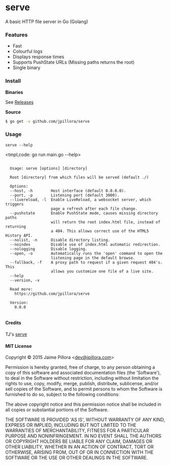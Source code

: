 
# serve

A basic HTTP file server in Go (Golang)

### Features

* Fast
* Colourful logs
* Displays response times
* Supports PushState URLs (Missing paths returns the root)
* Single binary

### Install

**Binaries**

See [Releases](https://github.com/jpillora/serve/releases/latest)

**Source**

``` sh
$ go get -v github.com/jpillora/serve
```
### Usage

`serve --help`

<tmpl,code: go run main.go --help>
``` plain 

  Usage: serve [options] [directory]
  
  Root [directory] from which files will be served (default ./)
  
  Options:
  --host, -h        Host interface (default 0.0.0.0).
  --port, -p        Listening port (default 3000).
  --livereload, -l  Enable LiveReload, a websocket server, which triggers 
                    page a refresh after each file change.
  --pushstate       Enable PushState mode, causes missing directory paths 
                    will return the root index.html file, instead of returning 
                    a 404. This allows correct use of the HTML5 History API.
  --nolist, -n      Disable directory listing.
  --noindex         Disable use of index.html automatic redirection.
  --nologging       Disable logging.
  --open, -o        Automatically runs the 'open' command to open the 
                    listening page in the default browse.
  --fallback, -f    A proxy path to request if a given request 404's. This 
                    allows you customize one file of a live site.
  --help          
  --version, -v   
  
  Read more:
    https://github.com/jpillora/serve
  
  Version:
    0.0.0
  
```
</tmpl>

#### Credits

TJ's [serve](https://npmjs.com/package/serve)

#### MIT License

Copyright © 2015 Jaime Pillora &lt;dev@jpillora.com&gt;

Permission is hereby granted, free of charge, to any person obtaining
a copy of this software and associated documentation files (the
'Software'), to deal in the Software without restriction, including
without limitation the rights to use, copy, modify, merge, publish,
distribute, sublicense, and/or sell copies of the Software, and to
permit persons to whom the Software is furnished to do so, subject to
the following conditions:

The above copyright notice and this permission notice shall be
included in all copies or substantial portions of the Software.

THE SOFTWARE IS PROVIDED 'AS IS', WITHOUT WARRANTY OF ANY KIND,
EXPRESS OR IMPLIED, INCLUDING BUT NOT LIMITED TO THE WARRANTIES OF
MERCHANTABILITY, FITNESS FOR A PARTICULAR PURPOSE AND NONINFRINGEMENT.
IN NO EVENT SHALL THE AUTHORS OR COPYRIGHT HOLDERS BE LIABLE FOR ANY
CLAIM, DAMAGES OR OTHER LIABILITY, WHETHER IN AN ACTION OF CONTRACT,
TORT OR OTHERWISE, ARISING FROM, OUT OF OR IN CONNECTION WITH THE
SOFTWARE OR THE USE OR OTHER DEALINGS IN THE SOFTWARE.